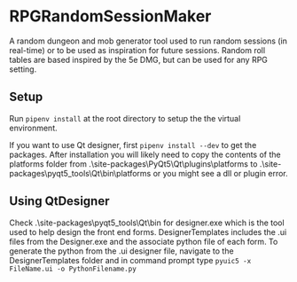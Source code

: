 # RPGRandomSessionMaker
A random dungeon and mob generator tool used to run random sessions (in real-time) or to be used as inspiration for future sessions. Random roll tables are based inspired by the 5e DMG, but can be used for any RPG setting. 


## Setup
Run `pipenv install` at the root directory to setup the the virtual environment. 

If you want to use Qt designer, first `pipenv install --dev` to get the packages. After installation you will likely need to copy the contents of the platforms folder from .\site-packages\PyQt5\Qt\plugins\platforms to .\site-packages\pyqt5_tools\Qt\bin\platforms or you might see a dll or plugin error.

## Using QtDesigner
Check .\site-packages\pyqt5_tools\Qt\bin for designer.exe which is the tool used to help design the front end forms. DesignerTemplates includes the .ui files from the Designer.exe and the associate python file of each form. To generate the python from the .ui designer file, navigate to the DesignerTemplates folder and in command prompt type `pyuic5 -x FileName.ui -o PythonFilename.py`